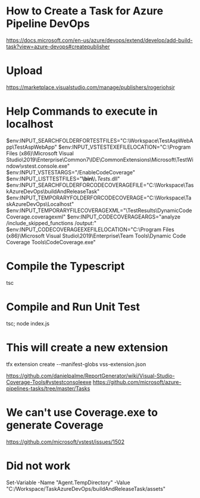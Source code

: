 
# How to Create a Task for Azure Pipeline DevOps
https://docs.microsoft.com/en-us/azure/devops/extend/develop/add-build-task?view=azure-devops#createpublisher

# Upload

https://marketplace.visualstudio.com/manage/publishers/rogeriohsjr

# Help Commands to execute in localhost
$env:INPUT_SEARCHFOLDERFORTESTFILES="C:\\Workspace\\TestAspWebApp\\TestAspWebApp"
$env:INPUT_VSTESTEXEFILELOCATION="C:\\Program Files (x86)\\Microsoft Visual Studio\\2019\\Enterprise\\Common7\\IDE\\CommonExtensions\\Microsoft\\TestWindow\\vstest.console.exe"
$env:INPUT_VSTESTARGS="/EnableCodeCoverage"
$env:INPUT_LISTTESTFILES="**\\bin\\**\\*.Tests*.dll"
$env:INPUT_SEARCHFOLDERFORCODECOVERAGEFILE="C:\\Workspace\\TaskAzureDevOps\\buildAndReleaseTask"
$env:INPUT_TEMPORARYFOLDERFORCODECOVERAGE="C:\\Workspace\\TaskAzureDevOps\\Localhost"
$env:INPUT_TEMPORARYFILECOVERAGEXML="\\TestResults\\DynamicCodeCoverage.coveragexml"
$env:INPUT_CODECOVERAGEARGS="analyze /include_skipped_functions /output:"
$env:INPUT_CODECOVERAGEEXEFILELOCATION="C:\\Program Files (x86)\\Microsoft Visual Studio\\2019\\Enterprise\\Team Tools\\Dynamic Code Coverage Tools\\CodeCoverage.exe"

# Compile the Typescript
tsc

# Compile and Run Unit Test
tsc; node index.js

# This will create a new extension
tfx extension create --manifest-globs vss-extension.json


https://github.com/danielpalme/ReportGenerator/wiki/Visual-Studio-Coverage-Tools#vstestconsoleexe
https://github.com/microsoft/azure-pipelines-tasks/tree/master/Tasks


# We can't use Coverage.exe to generate Coverage
https://github.com/microsoft/vstest/issues/1502


# Did not work
Set-Variable -Name "Agent.TempDirectory" -Value "C:/Workspace/TaskAzureDevOps/buildAndReleaseTask/assets"